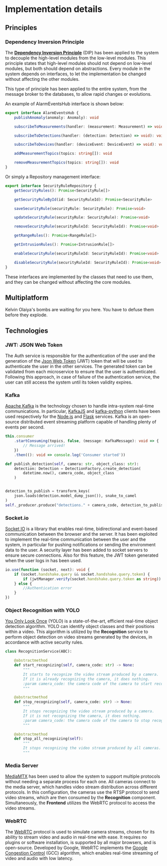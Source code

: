 # Implementation details

## Principles

### Dependency Inversion Principle

The [**Dependency Inversion Principle**](https://en.wikipedia.org/wiki/Dependency_inversion_principle) (DIP) has been
applied to the system to decouple the high-level modules from the low-level modules.
This principle states that high-level modules should not depend on low-level modules, but both should depend on
abstractions.
Every module in the system depends on interfaces, to let the implementation be changed without affecting the other
modules.

This type of principle has been applied to the entire system, from the message broker to the databases, to allow rapid
changes or evolutions.

An example of AlarmEventsHub interface is shown below:

```typescript 
export interface AlarmEventsHub {
    publishAnomaly(anomaly: Anomaly): void

    subscribeToMeasurements(handler: (measurement: Measurement) => void): void

    subscribeToDetections(handler: (detection: Detection) => void): void

    subscribeToDevices(handler: (deviceEvent: DeviceEvent) => void): void

    addMeasurementTopics(topics: string[]): void

    removeMeasurementTopics(topics: string[]): void
} 
```

Or simply a Repository management interface:

```typescript
export interface SecurityRuleRepository {
    getSecurityRules(): Promise<SecurityRule[]>

    getSecurityRuleById(id: SecurityRuleId): Promise<SecurityRule>

    saveSecurityRule(securityRule: SecurityRule): Promise<void>

    updateSecurityRule(securityRule: SecurityRule): Promise<void>

    removeSecurityRule(securityRuleId: SecurityRuleId): Promise<void>

    getRangeRules(): Promise<RangeRule[]>

    getIntrusionRules(): Promise<IntrusionRule[]>

    enableSecurityRule(securityRuleId: SecurityRuleId): Promise<void>

    disableSecurityRule(securityRuleId: SecurityRuleId): Promise<void>
}
```

These interfaces are implemented by the classes that need to use them, and they can be changed without affecting the
core modules.

## Multiplatform

Kelvin Olaiya's bombs are waiting for you here. You have to defuse them before they explode.

## Technologies

### JWT: JSON Web Token

The Auth service is responsible for the authentication of the user and the generation of
the [Json Web Token](https://jwt.io/) (JWT) token that will be used to authenticate the user in the other services.
The generated token can be validated from each microservice to ensure that the user is authenticated.
Following this approach, in case of failure of the authentication service, the user can still access the system until
its token validity expires.

### Kafka

[Apache Kafka](https://kafka.apache.org) is the technology chosen to handle intra-system real-time communications.
In particular, [KafkaJS](https://kafka.js.org) and [kafka-python](https://kafka-python.readthedocs.io/en/master/)
clients have been used respectively for the
[Node.js](https://nodejs.org/en) and [Flask](https://flask.palletsprojects.com/en/3.0.x/) services.
Kafka is an open-source distributed event streaming platform capable of handling
plenty of events per second.

```typescript 
this.consumer
    .startConsuming(topics, false, (message: KafkaMessage): void => {
        // Message arrived!
    })
    .then((): void => console.log('Consumer started'))
```

```python 
def publish_detection(self, camera: str, object_class: str):
    detection: Detection = DetectionFactory.create_detection(
        datetime.now(), camera_code, object_class
    )


detection_to_publish = transform_keys(
    json.loads(detection.model_dump_json()), snake_to_camel
)
self._producer.produce("detections." + camera_code, detection_to_publish)
```

### Socket.io

[Socket IO](https://socket.io/) is a library that enables real-time, bidirectional and event-based communication between
the browser and the server.
It has been exploited to implement the real-time communication between the user and the system, in particular for
pushing notifications or sending the environment data to the user.
A security layer has been added to socket servers to ensure secure connections. Also for this feature, the JWT token
generated when the user logs in has been used.

```typescript 
io.use(function (socket, next): void {
    if (socket.handshake.query && socket.handshake.query.token) {
        if (jwtManager.verify(socket.handshake.query.token as string)) next()
    } else {
        //Authentication error
    }
})
```

### Object Recognition with YOLO

[You Only Look Once](https://pjreddie.com/darknet/yolo) (YOLO) is a state-of-the-art, efficient real-time object
detection algorithm. 
YOLO can identify object classes and their positions within a video.
This algorithm is utilized by the **Recognition** service to perform object detection on video streams generated by the
devices, in accordance with active security rules.

```python 
class RecognitionService(ABC):

    @abstractmethod
    def start_recognizing(self, camera_code: str) -> None:
        """
        It starts to recognize the video stream produced by a camera.
        If it is already recognizing the camera, it does nothing.
        :param camera_code: the camera code of the camera to start recognizing
        """

    @abstractmethod
    def stop_recognizing(self, camera_code: str) -> None:
        """
        It stops recognizing the video stream produced by a camera.
        If it is not recognizing the camera, it does nothing.
        :param camera_code: the camera code of the camera to stop recognizing
        """

    @abstractmethod
    def stop_all_recognizing(self):
        """
        It stops recognizing the video stream produced by all cameras.
        """
```

### Media Server

[MediaMTX](https://github.com/bluenviron/mediamtx) has been used to allow the system to support multiple
protocols without needing a separate process for each one.
All cameras connect to the media server, which handles video stream distribution across different protocols.
In this configuration, the cameras use the RTSP protocol to send video streams, which are then consumed
by the **Recognition** component.
Simultaneously, the **Frontend** utilizes the WebRTC protocol to access the video streams.

### WebRTC

The [WebRTC](https://webrtc.org/) protocol is used to simulate camera streams, chosen for its ability to stream video
and audio in real-time with ease.
It requires no plugins or software installation, is supported by all major browsers,
and is open-source.
Developed by Google, WebRTC implements
the [Google Congestion Control](https://www.researchgate.net/publication/316684665_Congestion_Control_for_Real-Time_Communication)
(GCC) algorithm, which enables real-time streaming of video and audio with low latency.
